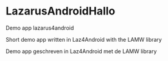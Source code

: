 # LazarusAndroidHallo
Demo app lazarus4android

Short demo app written in Laz4Android with the LAMW library

Demo app geschreven in Laz4Android met de LAMW library
